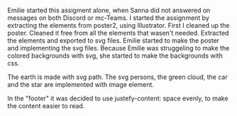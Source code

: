 Emilie started this assigment alone, when Sanna did not answered on messages on both Discord or mc-Teams. 
I started the assignment by extracting the elements from poster2, using Illustrator. First I cleaned up the poster. Cleaned it free from all the elements that wasen't needed. Extracted the elements and exported to svg files. 
Emilie started to make the poster and implementing the svg files. 
Because Emilie was struggeling to make the colored backgrounds with svg, she started to make the backgrounds with css. 

The earth is made with svg path.
The svg persons, the green cloud, the car and the star are implemented with image element. 

In the "footer" it was decided to use justefy-content: space evenly, to make the content easier to read. 
